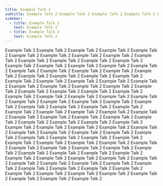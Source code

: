 ```yaml
---
title: Example Talk 2
subtitle: Example Talk 2 Example Talk 2 Example Talk 2 Example Talk 2 Example Talk 2 Example Talk 2 Example Talk 2 Example Talk 2 Example Talk 2 Example Talk 2 Example Talk 2 Example Talk 2
sidebar:
  - title: Example Talk 2
    text: Example Talk 2
  - title: Example Talk 2
    text: Example Talk 2
---
```

Example Talk 2 Example Talk 2 Example Talk 2 Example Talk 2 Example Talk 2 Example Talk 2 Example Talk 2 Example Talk 2 Example Talk 2 Example Talk 2 Example Talk 2 Example Talk 2 Example Talk 2 Example Talk 2 Example Talk 2 Example Talk 2 Example Talk 2 Example Talk 2 Example Talk 2 Example Talk 2 Example Talk 2 Example Talk 2 Example Talk 2 Example Talk 2 Example Talk 2 Example Talk 2 Example Talk 2 Example Talk 2 Example Talk 2 Example Talk 2 Example Talk 2 Example Talk 2 Example Talk 2 Example Talk 2 Example Talk 2 Example Talk 2 Example Talk 2 Example Talk 2 Example Talk 2 Example Talk 2 Example Talk 2 Example Talk 2 Example Talk 2 Example Talk 2 Example Talk 2 Example Talk 2 Example Talk 2 Example Talk 2 Example Talk 2 Example Talk 2 Example Talk 2 Example Talk 2 Example Talk 2 Example Talk 2 Example Talk 2 Example Talk 2 Example Talk 2 Example Talk 2 Example Talk 2 Example Talk 2 Example Talk 2 Example Talk 2 Example Talk 2 Example Talk 2 Example Talk 2 Example Talk 2 Example Talk 2 Example Talk 2 Example Talk 2 Example Talk 2 Example Talk 2 Example Talk 2 Example Talk 2 Example Talk 2 Example Talk 2 Example Talk 2 Example Talk 2 Example Talk 2 Example Talk 2 Example Talk 2 Example Talk 2 Example Talk 2 Example Talk 2 Example Talk 2 Example Talk 2 Example Talk 2 Example Talk 2 Example Talk 2 Example Talk 2 Example Talk 2 Example Talk 2 Example Talk 2 Example Talk 2 Example Talk 2 Example Talk 2 Example Talk 2 Example Talk 2 Example Talk 2 Example Talk 2 Example Talk 2 Example Talk 2 Example Talk 2 Example Talk 2 Example Talk 2 Example Talk 2 Example Talk 2 Example Talk 2 Example Talk 2 Example Talk 2 Example Talk 2 Example Talk 2 Example Talk 2 Example Talk 2 Example Talk 2 Example Talk 2 Example Talk 2 Example Talk 2 Example Talk 2 Example Talk 2 Example Talk 2 
